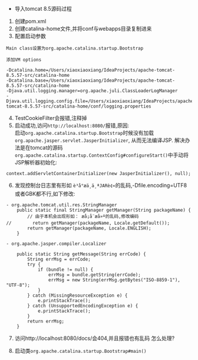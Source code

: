 - 导入tomcat 8.5源码过程
1. 创建pom.xml
2. 创建catalina-home文件,并将conf与webapps目录复制进来
3. 配置启动参数
```
Main class设置为org.apache.catalina.startup.Bootstrap

添加VM options

-Dcatalina.home=/Users/xiaoxiaoxiang/IdeaProjects/apache-tomcat-8.5.57-src/catalina-home
-Dcatalina.base=/Users/xiaoxiaoxiang/IdeaProjects/apache-tomcat-8.5.57-src/catalina-home
-Djava.util.logging.manager=org.apache.juli.ClassLoaderLogManager
-Djava.util.logging.config.file=/Users/xiaoxiaoxiang/IdeaProjects/apache-tomcat-8.5.57-src/catalina-home/conf/logging.properties

```
4. TestCookieFilter会报错,注释掉
5. 启动成功,访问`http://localhost:8080/`报错,原因:  
启动`org.apache.catalina.startup.Bootstrap`时候没有加载`org.apache.jasper.servlet.JasperInitializer`,
从而无法编译JSP.
解决办法是在tomcat的源码`org.apache.catalina.startup.ContextConfig#configureStart()`中手动将JSP解析器初始化:
```
context.addServletContainerInitializer(new JasperInitializer(), null);
```
6. 发现控制台日志里有形如 `è³å°æä¸ä¸ªJARè¢«`的乱码,-Dfile.encoding=UTF8或者GBK都不行,如下修改:
```
- org.apache.tomcat.util.res.StringManager
    public static final StringManager getManager(String packageName) {
        // 由于本机会出现形如： æå¡å¨æå»º的乱码,修改编码
//        return getManager(packageName, Locale.getDefault());
        return getManager(packageName, Locale.ENGLISH);
    }

- org.apache.jasper.compiler.Localizer

    public static String getMessage(String errCode) {
        String errMsg = errCode;
        try {
            if (bundle != null) {
                errMsg = bundle.getString(errCode);
                errMsg = new String(errMsg.getBytes("ISO-8859-1"), "UTF-8");
            }
        } catch (MissingResourceException e) {
            e.printStackTrace();
        } catch (UnsupportedEncodingException e) {
            e.printStackTrace();
        }
        return errMsg;
    }

```
7. 访问http://localhost:8080/docs/会404,并且报错也有乱码
怎么处理?

8. 启动类`org.apache.catalina.startup.Bootstrap#main()`